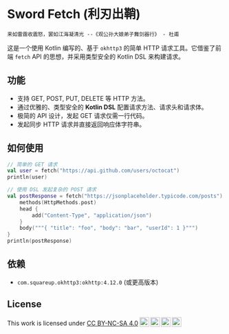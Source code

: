 # Sword Fetch (利刃出鞘)
    来如雷霆收震怒，罢如江海凝清光 --《观公孙大娘弟子舞剑器行》 - 杜甫

这是一个使用 Kotlin 编写的、基于 `okhttp3` 的简单 HTTP 请求工具。它借鉴了前端 `fetch` API 的思想，并采用类型安全的 Kotlin DSL 来构建请求。

## 功能

*   支持 GET, POST, PUT, DELETE 等 HTTP 方法。
*   通过优雅的、类型安全的 **Kotlin DSL** 配置请求方法、请求头和请求体。
*   极简的 API 设计，发起 GET 请求仅需一行代码。
*   发起同步 HTTP 请求并直接返回响应体字符串。

## 如何使用

```kotlin
// 简单的 GET 请求
val user = fetch("https://api.github.com/users/octocat")
println(user)

// 使用 DSL 发起复杂的 POST 请求
val postResponse = fetch("https://jsonplaceholder.typicode.com/posts") {
    methods(HttpMethods.post)
    head {
        add("Content-Type", "application/json")
    }
    body("""{ "title": "foo", "body": "bar", "userId": 1 }""")
}
println(postResponse)
```

## 依赖

*   `com.squareup.okhttp3:okhttp:4.12.0` (或更高版本)

## License
<p xmlns:cc="http://creativecommons.org/ns#" >This work is licensed under <a href="https://creativecommons.org/licenses/by-nc-sa/4.0/?ref=chooser-v1" target="_blank" rel="license noopener noreferrer" style="display:inline-block;">CC BY-NC-SA 4.0<img style="height:22px!important;margin-left:3px;vertical-align:text-bottom;" src="https://mirrors.creativecommons.org/presskit/icons/cc.svg?ref=chooser-v1" alt=""><img style="height:22px!important;margin-left:3px;vertical-align:text-bottom;" src="https://mirrors.creativecommons.org/presskit/icons/by.svg?ref=chooser-v1" alt=""><img style="height:22px!important;margin-left:3px;vertical-align:text-bottom;" src="https://mirrors.creativecommons.org/presskit/icons/nc.svg?ref=chooser-v1" alt=""><img style="height:22px!important;margin-left:3px;vertical-align:text-bottom;" src="https://mirrors.creativecommons.org/presskit/icons/sa.svg?ref=chooser-v1" alt=""></a></p>
